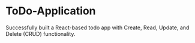 # ToDo-Application
Successfully built a React-based todo app with Create, Read, Update, and Delete (CRUD) functionality.
